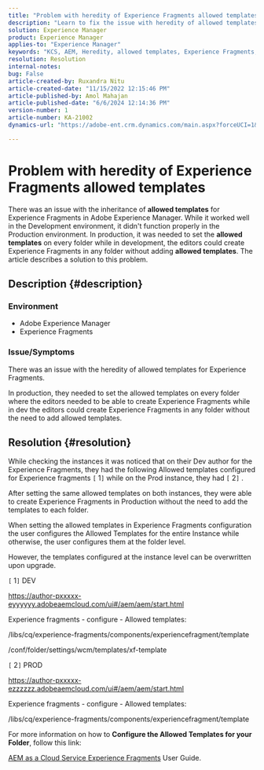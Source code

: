 ```yaml
---
title: "Problem with heredity of Experience Fragments allowed templates"
description: "Learn to fix the issue with heredity of allowed templates for Experience Fragments in Adobe Experience Manager."
solution: Experience Manager
product: Experience Manager
applies-to: "Experience Manager"
keywords: "KCS, AEM, Heredity, allowed templates, Experience Fragments, Adobe Experience Manager"
resolution: Resolution
internal-notes: 
bug: False
article-created-by: Ruxandra Nitu
article-created-date: "11/15/2022 12:15:46 PM"
article-published-by: Amol Mahajan
article-published-date: "6/6/2024 12:14:36 PM"
version-number: 1
article-number: KA-21002
dynamics-url: "https://adobe-ent.crm.dynamics.com/main.aspx?forceUCI=1&pagetype=entityrecord&etn=knowledgearticle&id=4220bf37-df64-ed11-9561-6045bd006079"

---
```

# Problem with heredity of Experience Fragments allowed templates


There was an issue with the inheritance of <b>allowed templates</b> for Experience Fragments in Adobe Experience Manager. While it worked well in the Development environment, it didn't function properly in the Production environment. In production, it was needed to set the <b>allowed templates</b> on every folder while in development, the editors could create Experience Fragments in any folder without adding <b>allowed templates</b>. The article describes a solution to this problem.

## Description {#description}


### <b>Environment</b>

- Adobe Experience Manager
- Experience Fragments




### <b>Issue/Symptoms</b>

There was an issue with the heredity of allowed templates for Experience Fragments.

In production, they needed to set the allowed templates on every folder where the editors needed to be able to create Experience Fragments while in dev the editors could create Experience Fragments in any folder without the need to add allowed templates.


## Resolution {#resolution}


While checking the instances it was noticed that on their Dev author for the Experience Fragments, they had the following Allowed templates configured for Experience fragments `[` 1`]`  while on the Prod instance, they had `[` 2`]` .

After setting the same allowed templates on both instances, they were able to create Experience Fragments in Production without the need to add the templates to each folder.



When setting the allowed templates in Experience Fragments configuration the user configures the Allowed Templates for the entire Instance while otherwise, the user configures them at the folder level.

However, the templates configured at the instance level can be overwritten upon upgrade.



`[` 1`]`  DEV

https://author-pxxxxx-eyyyyyy.adobeaemcloud.com/ui#/aem/aem/start.html

Experience fragments - configure - Allowed templates:

/libs/cq/experience-fragments/components/experiencefragment/template

/conf/folder/settings/wcm/templates/xf-template


`[` 2`]`  PROD

https://author-pxxxxx-ezzzzzz.adobeaemcloud.com/ui#/aem/aem/start.html

Experience fragments - configure - Allowed templates:

/libs/cq/experience-fragments/components/experiencefragment/template



For more information on how to <b>Configure the Allowed Templates for your Folder</b>, follow this link:

[AEM as a Cloud Service Experience Fragments](https://experienceleague.adobe.com/en/docs/experience-manager-cloud-service/content/sites/authoring/fragments/experience-fragments#configure-allowed-templates-folder) User Guide.


